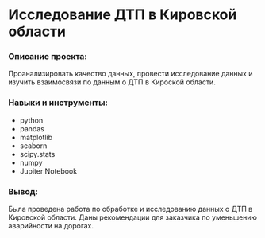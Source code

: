 # Исследование ДТП в Кировской области

### Описание проекта:
Проанализировать качество данных, провести исследование данных и изучить взаимосвязи по данным о ДТП в Кироской области.

### Навыки и инструменты:
* python
* pandas
* matplotlib
* seaborn
* scipy.stats
* numpy
* Jupiter Notebook

### Вывод:
Была проведена работа по обработке и исследованию данных о ДТП в Кировской области. Даны рекомендации для заказчика по уменьшению аварийности на дорогах.

